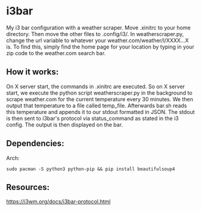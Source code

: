 # i3bar
My i3 bar configuration with a weather scraper. Move .xinitrc to your home directory. Then move the other files to .config/i3/. In weatherscraper.py, change the url variable to whatever your weather.com/weather/l/XXXX...X is. To find this, simply find the home page for your location by typing in your zip code to the weather.com search bar.
## How it works:
On X server start, the commands in .xinitrc are executed. So on X server start, we execute the python script weatherscraper.py in the background to scrape weather.com for the current temperature every 30 minutes. We then output that temperature to a file called temp_file. Afterwards bar.sh reads this temperature and appends it to our stdout formatted in JSON. The stdout is then sent to i3bar's protocol via status_command as stated in the i3 config. The output is then displayed on the bar.
## Dependencies:
Arch:

`sudo pacman -S python3 python-pip && pip install beautifulsoup4`

## Resources:
https://i3wm.org/docs/i3bar-protocol.html
